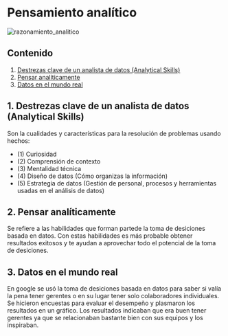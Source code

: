 # Pensamiento analítico

![razonamiento_analitico](https://user-images.githubusercontent.com/92232878/178027313-6f6e3da8-695a-4730-8e18-a3683257e09e.jpg)

## Contenido
1. [Destrezas clave de un analista de datos (Analytical Skills)](#1-Destrezas-clave-de-un-analista-de-datos-(Analytical-Skills))
2. [Pensar analíticamente](#2-Pensar-analíticamente)
3. [Datos en el mundo real](#3-Datos-en-el-mundo-real)

## 1. Destrezas clave de un analista de datos (Analytical Skills)

Son la cualidades y características para la resolución de problemas usando hechos:

* (1) Curiosidad
* (2) Comprensión de contexto
* (3) Mentalidad técnica
* (4) Diseño de datos (Cómo organizas la información)
* (5) Estrategia de datos (Gestión de personal, procesos y herramientas usadas en el análisis de datos)

## 2. Pensar analíticamente

Se refiere a las habilidades que forman partede la toma de desiciones basada en datos. Con estas habilidades es más probable obtener resultados exitosos y te ayudan a aprovechar todo el potencial de la toma de desiciones.

## 3. Datos en el mundo real

En google se usó la toma de desiciones basada en datos para saber si valía la pena tener gerentes o en su lugar tener solo colaboradores individuales.
Se hicieron encuestas para evaluar el desempeño y plasmaron los resultados en un gráfico. Los resultados indicaban que era buen tener gerentes ya que se relacionaban bastante bien con sus equipos y los inspiraban.
